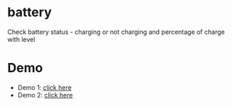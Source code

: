 # battery
Check battery status - charging or not charging and percentage of charge with level
# Demo
* Demo 1: [click here](https://tuberboy.com)
* Demo 2: [click here](https://tuberboy.github.io/battery/)
